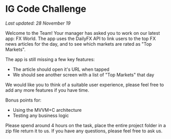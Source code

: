 # IG Code Challenge
_Last updated: 28 November 19_

Welcome to the Team! Your manager has asked you to work on our latest app: FX World.
The app uses the DailyFX API to link users to the top FX news articles for the day, and to see which markets are rated as "Top Markets".

The app is still missing a few key features: 
- The article should open it's URL when tapped
- We should see another screen with a list of "Top Markets" that day

We would like you to think of a suitable user experience, please feel free to add any more features if you have time.  

Bonus points for:
- Using the MVVM+C architecture
- Testing any business logic

Please spend around 4 hours on the task, place the entire project folder in a zip file return it to us. If you have any questions, please feel free to ask us.
